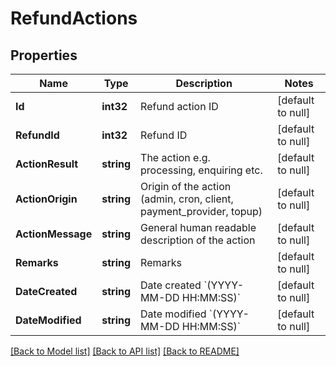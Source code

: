 # RefundActions

## Properties
Name | Type | Description | Notes
------------ | ------------- | ------------- | -------------
**Id** | **int32** | Refund action ID | [default to null]
**RefundId** | **int32** | Refund ID | [default to null]
**ActionResult** | **string** | The action e.g. processing, enquiring etc. | [default to null]
**ActionOrigin** | **string** | Origin of the action (admin, cron, client, payment_provider, topup) | [default to null]
**ActionMessage** | **string** | General human readable description of the action | [default to null]
**Remarks** | **string** | Remarks | [default to null]
**DateCreated** | **string** | Date created &#x60;(YYYY-MM-DD HH:MM:SS)&#x60; | [default to null]
**DateModified** | **string** | Date modified &#x60;(YYYY-MM-DD HH:MM:SS)&#x60; | [default to null]

[[Back to Model list]](../README.md#documentation-for-models) [[Back to API list]](../README.md#documentation-for-api-endpoints) [[Back to README]](../README.md)

